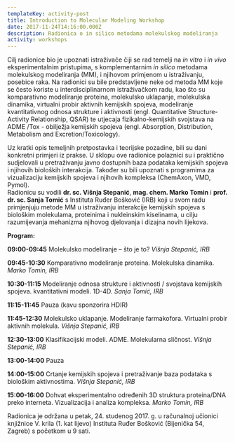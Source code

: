 ```yaml
---
templateKey: activity-post
title: Introduction to Molecular Modeling Workshop
date: 2017-11-24T14:16:00.000Z
description: Radionica o in silico metodama molekulskog modeliranja
activity: workshops
---
```

Cilj radionice bio je upoznati istraživače čiji se rad temelji na *in vitro* i *in vivo* eksperimentalnim pristupima, s komplementarnim *in silico* metodama molekulskog modeliranja (MM), i njihovom primjenom u istraživanju, posebice raka. Na radionici su bile predstavljene neke od metoda MM koje se često koriste u interdisciplinarnom istraživačkom radu, kao što su komparativno modeliranje proteina, molekulsko uklapanje, molekulska dinamika, virtualni probir aktivnih kemijskih spojeva, modeliranje kvantitativnog odnosa strukture i aktivnosti (engl. Quantitative Structure-Activity Relationship, QSAR) te utjecaja fizikalno-kemijskih svojstava na ADME /Tox - obilježja kemijskih spojeva (engl. Absorption, Distribution, Metabolism and Excretion/Toxicology). 

Uz kratki opis temeljnih pretpostavka i teorijske pozadine, bili su dani konkretni primjeri iz prakse. U sklopu ove radionice polaznici su i praktično sudjelovali u pretraživanju javno dostupnih baza podataka kemijskih spojeva i njihovih bioloških interakcija. Također su bili upoznati s programima za vizualizaciju kemijskih spojeva i njihovih kompleksa (ChemAxon, VMD, Pymol).\
Radionicu su vodili **dr. sc. Višnja Stepanić**, **mag. chem. Marko Tomin** i **prof. dr. sc. Sanja Tomić** s Instituta Ruđer Bošković (IRB) koji u svom radu primjenjuju metode MM u istraživanju interakcije kemijskih spojeva s biološkim molekulama, proteinima i nukleinskim kiselinama, u cilju razumijevanja mehanizma njihovog djelovanja i dizajna novih lijekova.

**Program:**

**09:00-09:45** Molekulsko modeliranje – što je to? *Višnja Stepanić, IRB*

**09:45-10:30** Komparativno modeliranje proteina. Molekulska dinamika. *Marko Tomin, IRB*

**10:30-11:15** Modeliranje odnosa strukture i aktivnosti / svojstava kemijskih spojeva. kvantitativni modeli. 1D-4D. *Sanja Tomić, IRB*

**11:15-11:45** Pauza (kavu sponzorira HDIR)

**11:45-12:30** Molekulsko uklapanje. Modeliranje farmakofora. Virtualni probir aktivnih molekula. *Višnja Stepanić, IRB*

**12:30-13:00** Klasifikacijski modeli. ADME. Molekularna sličnost. *Višnja Stepanić, IRB*

**13:00-14:00** Pauza

**14:00-15:00** Crtanje kemijskih spojeva i pretraživanje baza podataka s biološkim aktivnostima. *Višnja Stepanić, IRB*

**15:00-16:00** Dohvat eksperimentalno određenih 3D struktura proteina/DNA preko interneta. Vizualizacija i analiza kompleksa. *Marko Tomin, IRB*



Radionica je održana u petak, 24. studenog 2017. g. u računalnoj učionici knjižnice V. krila (1. kat lijevo) Instituta Ruđer Bošković (Bijenička 54, Zagreb) s početkom u 9 sati.